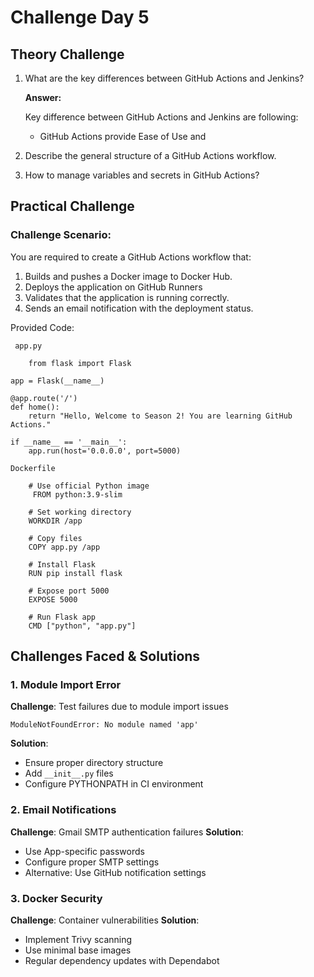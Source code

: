 # Challenge Day 5

##  Theory Challenge

 1. What are the key differences between GitHub Actions and Jenkins?
   
     **Answer:**

     Key difference between GitHub Actions and Jenkins are following:

     - GitHub Actions provide Ease of Use and 

 2. Describe the general structure of a GitHub Actions workflow.

   


 3. How to manage variables and secrets in GitHub Actions?



 ## Practical Challenge

 ### Challenge Scenario:

   You are required to create a GitHub Actions workflow that:


  1. Builds and pushes a Docker image to Docker Hub.
  2. Deploys the application on GitHub Runners
  3. Validates that the application is running correctly.
  4. Sends an email notification with the deployment status.
  
  Provided Code:

     app.py

```
    from flask import Flask

app = Flask(__name__)

@app.route('/')
def home():
    return "Hello, Welcome to Season 2! You are learning GitHub Actions."

if __name__ == '__main__':
    app.run(host='0.0.0.0', port=5000)
```

    Dockerfile
    
```
    # Use official Python image
     FROM python:3.9-slim

    # Set working directory
    WORKDIR /app

    # Copy files
    COPY app.py /app

    # Install Flask
    RUN pip install flask

    # Expose port 5000
    EXPOSE 5000

    # Run Flask app
    CMD ["python", "app.py"]

```



 ## Challenges Faced & Solutions

### 1. Module Import Error
**Challenge**: Test failures due to module import issues
```
ModuleNotFoundError: No module named 'app'
```
**Solution**: 
- Ensure proper directory structure
- Add `__init__.py` files
- Configure PYTHONPATH in CI environment

### 2. Email Notifications
**Challenge**: Gmail SMTP authentication failures
**Solution**: 
- Use App-specific passwords
- Configure proper SMTP settings
- Alternative: Use GitHub notification settings

### 3. Docker Security
**Challenge**: Container vulnerabilities
**Solution**: 
- Implement Trivy scanning
- Use minimal base images
- Regular dependency updates with Dependabot
